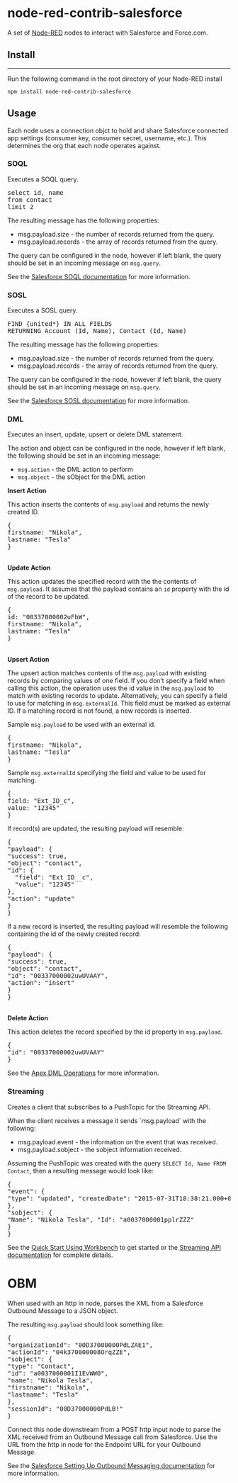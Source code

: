 # node-red-contrib-salesforce

A set of [Node-RED](http://www.nodered.org) nodes to interact with Salesforce and Force.com.

## Install
-------

Run the following command in the root directory of your Node-RED install

```
npm install node-red-contrib-salesforce
```

## Usage

Each node uses a connection objct to hold and share Salesforce connected app settings (consumer key, consumer secret, username, etc.). This determines the org that each node operates against.

### SOQL

<p>Executes a SOQL query.</p>
<pre>
select id, name
from contact
limit 2
</pre>
<p>The resulting message has the following properties:
<ul><li>msg.payload.size - the number of records returned from the query.</li>
<li>msg.payload.records - the array of records returned from the query.</li>
</ul></p>
<p>The query can be configured in the node, however if left blank, the query should be set in an incoming message on <code>msg.query</code>.</p>
<p>See the <a href="https://developer.salesforce.com/docs/atlas.en-us.soql_sosl.meta/soql_sosl" target="_blank">Salesforce SOQL documentation</a> for more information.</p>

### SOSL

<p>Executes a SOSL query.</p>
<pre>
FIND {united*} IN ALL FIELDS
RETURNING Account (Id, Name), Contact (Id, Name)
</pre>
<p>The resulting message has the following properties:
<ul><li>msg.payload.size - the number of records returned from the query.</li>
<li>msg.payload.records - the array of records returned from the query.</li>
</ul></p>
<p>The query can be configured in the node, however if left blank, the query should be set in an incoming message on <code>msg.query</code>.</p>
<p>See the <a href="https://developer.salesforce.com/docs/atlas.en-us.soql_sosl.meta/soql_sosl/sforce_api_calls_sosl.htm" target="_blank">Salesforce SOSL documentation</a> for more information.</p>

### DML

<p>Executes an insert, update, upsert or delete DML statement.</p>
<p>The action and object can be configured in the node, however if left blank, the following should be set in an incoming message:<ul><li><code>msg.action</code> - the DML action to perform</li><li><code>msg.object</code> - the sObject for the DML action</li></ul></p>
<p><b>Insert Action</b></p>
<p>This action inserts the contents of <code>msg.payload</code> and returns the newly created ID.</p>
<pre>{
firstname: "Nikola",
lastname: "Tesla"
}</pre>
<p><br/><b>Update Action</b></p>
<p>This action updates the specified record with the the contents of <code>msg.payload</code>. It assumes that the payload contains an <code>id</code> property with the id of the record to be updated.</p>
<pre>{
id: "00337000002uFbW",
firstname: "Nikola",
lastname: "Tesla"
}</pre>
<p><br/><b>Upsert Action</b></p>
<p>The upsert action matches contents of the <code>msg.payload</code> with existing records by comparing values of one field. If you don’t specify a field when calling this action, the operation uses the id value in the <code>msg.payload</code> to match with existing records to update. Alternatively, you can specify a field to use for matching in <code>msg.externalId</code>. This field must be marked as external ID. If a matching record is not found, a new records is inserted.</p>
<p>Sample <code>msg.payload</code> to be used with an external id.</p>
<pre>{
firstname: "Nikola",
lastname: "Tesla"
}</pre>
<p>Sample <code>msg.externalId</code> specifying the field and value to be used for matching.</p>
<pre>{
field: "Ext_ID_c",
value: "12345"
}</pre>
<p>If record(s) are updated, the resulting payload will resemble:</p>
<pre>{
"payload": {
"success": true,
"object": "contact",
"id": {
  "field": "Ext_ID__c",
  "value": "12345"
},
"action": "update"
}
}</pre>
<p>If a new record is inserted, the resulting payload will resemble the following containing the id of the newly created record:</p>
<pre>{
"payload": {
"success": true,
"object": "contact",
"id": "00337000002uwUVAAY",
"action": "insert"
}
}</pre>
<p><br/><b>Delete Action</b></p>
<p>This action deletes the record specified by the id property in <code>msg.payload</code>.</p>
<pre>{
"id": "00337000002uwUVAAY"
}</pre>
<p>See the <a href="https://developer.salesforce.com/docs/atlas.en-us.apexcode.meta/apexcode/apex_dml_section.htm#apex_dml_insert" target="_blank">Apex DML Operations</a> for more information.</p>

### Streaming

<p>Creates a client that subscribes to a PushTopic for the Streaming API.</p>
<p>When the client receives a message it sends `msg.payload` with the following:
<ul><li>msg.payload.event - the information on the event that was received.</li>
<li>msg.payload.sobject - the sobject information received.</li>
</ul></p>
<p>Assuming the PushTopic was created with the query <code>SELECT Id, Name FROM Contact</code>, then a resulting message would look like:</p>
<pre>{
"event": {
"type": "updated", "createdDate": "2015-07-31T18:38:21.000+0000"
},
"sobject": {
"Name": "Nikola Tesla", "Id": "a0037000001pplrZZZ"
}
}</pre>
<p>See the <a href="https://developer.salesforce.com/docs/atlas.en-us.api_streaming.meta/api_streaming/quick_start_workbench.htm">Quick Start Using Workbench</a> to get started or the <a href="https://developer.salesforce.com/docs/atlas.en-us.api_streaming.meta/api_streaming/" target="_blank">Streaming API documentation</a> for complete details.</p>

# OBM

<p>When used with an http in node, parses the XML from a Salesforce Outbound Message to a JSON object.</p>
<p>The resulting <code>msg.payload</code> should look something like:
<pre>{
"organizationId": "00D37000000PdLZAE1",
"actionId": "04k370000008OrqZZE",
"sobject": {
"type": "Contact",
"id": "a0037000001I1EvWWO",
"name": "Nikola Tesla",
"firstname": "Nikola",
"lastname": "Tesla"
},
"sessionId": "00D37000000PdLB!"
}</pre>
</p>
<p>Connect this node downstream from a POST http input node to parse the XML received from an Outbound Message call from Salesforce. Use the URL from the http in node for the Endpoint URL for your Outbound Message.</p>
<p>See the <a href="https://developer.salesforce.com/docs/atlas.en-us.api.meta/api/sforce_api_om_outboundmessaging_setting_up.htm" target="_blank">Salesforce Setting Up Outbound Messaging documentation</a> for more information.</p>
